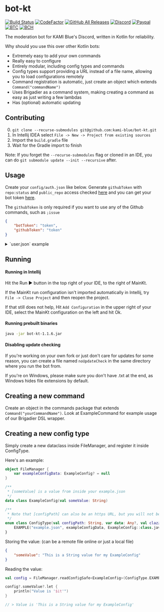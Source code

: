 # bot-kt

[![Build Status](https://travis-ci.com/kami-blue/bot-kt.svg?branch=master)](https://travis-ci.com/kami-blue/bot-kt) 
[![CodeFactor](https://www.codefactor.io/repository/github/kami-blue/bot-kt/badge)](https://www.codefactor.io/repository/github/kami-blue/bot-kt)
[![GitHub All Releases](https://img.shields.io/github/downloads/kami-blue/bot-kt/total)](https://github.com/kami-blue/bot-kt/releases)
[![Discord](https://img.shields.io/discord/573954110454366214)](https://kamiblue.org/discord)
[![Paypal](https://img.shields.io/badge/paypal-donate-red?color=169bd7&logo=paypal)](https://paypal.me/mik4a/5USD)
[![BTC](https://img.shields.io/badge/btc-donate-red?color=f08b16&logo=bitcoin)](https://www.blockchain.com/btc/address/19pH4aNZZMPJkqQ2826BauRokyBs1NYon7)
[![BCH](https://img.shields.io/badge/bch-donate-red?color=2db300&logo=cash-app)](https://www.blockchain.com/bch/address/19pH4aNZZMPJkqQ2826BauRokyBs1NYon7) 


The moderation bot for KAMI Blue's Discord, written in Kotlin for reliability. 

Why should you use this over other Kotlin bots:
- Extremely easy to add your own commands
- Really easy to configure
- Entirely modular, including config types and commands
- Config types support providing a URL instead of a file name, allowing you to load configurations remotely
- Command registration is automatic, just create an object which extends `Command("commandName")`
- Uses Brigadier as a command system, making creating a command as easy as just writing a few lambdas 
- Has (optional) automatic updating

## Contributing

0. `git clone --recurse-submodules git@github.com:kami-blue/bot-kt.git`
1. In Intellij IDEA select `File -> New -> Project from existing sources`
3. Import the `build.gradle` file
4. Wait for the Gradle import to finish

Note: If you forget the `--recurse-submodules` flag or cloned in an IDE, you can do `git submodule update --init --recursive` after.

## Usage

Create your `config/auth.json` like below. Generate `githubToken` with `repo:status` and `public_repo` access checked [here](https://github.com/settings/tokens) and you can get your bot token [here](https://discord.com/developers/applications/BOT_ID_HERE/bot).

The `githubToken` is only required if you want to use any of the Github commands, such as `;issue`

```json
{
    "botToken": "token",
    "githubToken": "token"
}
```

<details>
    <summary>`user.json` example</summary>

All elements are optional. `statusMessageType` defaults to "Playing".

```json
{
    "autoUpdate": "true",
    "primaryServerId": "573954110454366214",
    "startUpChannel": "dev-bot",
    "statusMessage": "out for raids",
    "statusMessageType": "3"
}
```

</details>

## Running 

#### Running in Intellij

Hit the Run ▶️ button in the top right of your IDE, to the right of MainKt.

If the MainKt run configuration isn't imported automatically in Intellij, try `File -> Close Project` and then reopen the project. 

If that still does not help, Hit `Add Configuration` in the upper right of your IDE, select the MainKt configuration on the left and hit Ok.

#### Running prebuilt binaries

```bash
java -jar bot-kt-1.1.6.jar
```

#### Disabling update checking

If you're working on your own fork or just don't care for updates for some reason, you can create a file named `noUpdateCheck` in the same directory where you run the bot from.

If you're on Windows, please make sure you don't have .txt at the end, as Windows hides file extensions by default.

## Creating a new command

Create an object in the commands package that extends `Command("yourCommandName")`. Look at ExampleCommand for example usage of our Brigadier DSL wrapper.

## Creating a new config type

Simply create a new dataclass inside FileManager, and register it inside ConfigType. 

Here's an example:

```kotlin
object FileManager {
    var exampleConfigData: ExampleConfig? = null
}
```

```kotlin
/**
 * [someValue] is a value from inside your example.json
 */
data class ExampleConfig(val someValue: String)
```

```kotlin
/**
 * Note that [configPath] can also be an https URL, but you will not be able to write the config if it's a remote URL. This is fine for remotely configuring a setting.
 */
enum class ConfigType(val configPath: String, var data: Any?, val clazz: Class<*>) {
    EXAMPLE("example.json", exampleConfigData, ExampleConfig::class.java);
}
```

Storing the value: (can be a remote file online or just a local file)

```json
{
    "someValue": "This is a String value for my ExampleConfig"
}
```

Reading the value: 

```kotlin
val config = FileManager.readConfigSafe<ExampleConfig>(ConfigType.EXAMPLE, false) // setting reload to true instead of false will forcefully load it from the URL / memory instead of returning the cached version

config?.someValue?.let {
    println("Value is '$it'")
}

// > Value is 'This is a String value for my ExampleConfig'
```
